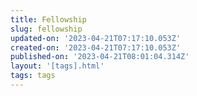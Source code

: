 ```yaml
---
title: Fellowship
slug: fellowship
updated-on: '2023-04-21T07:17:10.053Z'
created-on: '2023-04-21T07:17:10.053Z'
published-on: '2023-04-21T08:01:04.314Z'
layout: '[tags].html'
tags: tags
---
```



